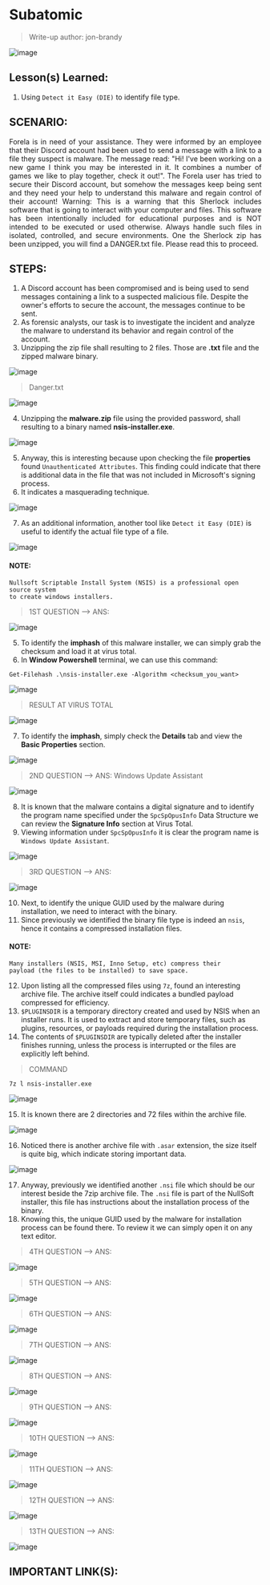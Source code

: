 # Subatomic
> Write-up author: jon-brandy

![image](https://github.com/user-attachments/assets/7619feaa-40d4-4b8d-8cd5-5fe71e5a31d1)


## Lesson(s) Learned:
1. Using `Detect it Easy (DIE)` to identify file type.

## SCENARIO:

<p align="justify">Forela is in need of your assistance. They were informed by an employee that their Discord account had been used to send a message with a link to a file they suspect is malware. The message read: "Hi! I've been working on a new game I think you may be interested in it. It combines a number of games we like to play together, check it out!". The Forela user has tried to secure their Discord account, but somehow the messages keep being sent and they need your help to understand this malware and regain control of their account! Warning: This is a warning that this Sherlock includes software that is going to interact with your computer and files. This software has been intentionally included for educational purposes and is NOT intended to be executed or used otherwise. Always handle such files in isolated, controlled, and secure environments. One the Sherlock zip has been unzipped, you will find a DANGER.txt file. Please read this to proceed.</p>

## STEPS:
1. A Discord account has been compromised and is being used to send messages containing a link to a suspected malicious file. Despite the owner's efforts to secure the account, the messages continue to be sent.
2. As forensic analysts, our task is to investigate the incident and analyze the malware to understand its behavior and regain control of the account.
3. Unzipping the zip file shall resulting to 2 files. Those are **.txt** file and the zipped malware binary.

![image](https://github.com/user-attachments/assets/a4859d6d-4738-4fcb-a8df-9ae2ea0505c8)

> Danger.txt

![image](https://github.com/user-attachments/assets/15b5fe39-d4d5-4e41-bf8f-37fe7b691e37)


4. Unzipping the **malware.zip** file using the provided password, shall resulting to a binary named **nsis-installer.exe**.

![image](https://github.com/user-attachments/assets/3d5ea2ad-681b-409a-b80f-928fc65a8c20)

5. Anyway, this is interesting because upon checking the file **properties** found `Unauthenticated Attributes`. This finding could indicate that there is additional data in the file that was not included in Microsoft's signing process.
6. It indicates a masquerading technique.

![image](https://github.com/user-attachments/assets/36a457f4-02de-4837-820b-b4dc6649a9be)

7. As an additional information, another tool like `Detect it Easy (DIE)` is useful to identify the actual file type of a file.

![image](https://github.com/user-attachments/assets/be0b0f89-1b04-4d59-a772-0bb7acb19924)


#### NOTE:

```
Nullsoft Scriptable Install System (NSIS) is a professional open source system
to create windows installers.
```

> 1ST QUESTION --> ANS:

![image](https://github.com/user-attachments/assets/410dbded-ea3d-4810-85a7-f1ab96265ef3)


5. To identify the **imphash** of this malware installer, we can simply grab the checksum and load it at virus total.
6. In **Window Powershell** terminal, we can use this command:

```
Get-Filehash .\nsis-installer.exe -Algorithm <checksum_you_want>
```

![image](https://github.com/user-attachments/assets/2eb19355-bad4-4fcb-8960-62a2b7bba0eb)


> RESULT AT VIRUS TOTAL

![image](https://github.com/user-attachments/assets/2dd3e64c-1db4-400b-ac31-7c80f88e1bbd)


7. To identify the **imphash**, simply check the **Details** tab and view the **Basic Properties** section.

![image](https://github.com/user-attachments/assets/915008cb-6762-4c81-a15b-7de3e4288fc3)


> 2ND QUESTION --> ANS: Windows Update Assistant

![image](https://github.com/user-attachments/assets/5de05f00-3bc8-4a96-a66f-3a1673754327)

8. It is known that the malware contains a digital signature and to identify the program name specified under the `SpcSpOpusInfo` Data Structure we can review the **Signature Info** section at Virus Total.
9. Viewing information under `SpcSpOpusInfo` it is clear the program name is `Windows Update Assistant`.

![image](https://github.com/user-attachments/assets/b7903e58-f60d-486a-800d-ed9c862e1e65)


> 3RD QUESTION --> ANS:

![image](https://github.com/user-attachments/assets/4131d86e-5199-45b8-920c-396c49305b96)

10. Next, to identify the unique GUID used by the malware during installation, we need to interact with the binary.
11. Since previously we identified the binary file type is indeed an `nsis`, hence it contains a compressed installation files.

#### NOTE:

```
Many installers (NSIS, MSI, Inno Setup, etc) compress their
payload (the files to be installed) to save space.
```

12. Upon listing all the compressed files using `7z`, found an interesting archive file. The archive itself could indicates a bundled payload compressed for efficiency.
13. `$PLUGINSDIR` is a temporary directory created and used by NSIS when an installer runs. It is used to extract and store temporary files, such as plugins, resources, or payloads required during the installation process.
14. The contents of `$PLUGINSDIR` are typically deleted after the installer finishes running, unless the process is interrupted or the files are explicitly left behind.

> COMMAND

```
7z l nsis-installer.exe
```

![image](https://github.com/user-attachments/assets/525b0cd6-2d24-4cfa-9ca8-825c0515ebe2)



15. It is known there are 2 directories and 72 files within the archive file.

![image](https://github.com/user-attachments/assets/858464d4-4ed6-47c0-97e9-868431c04af0)

16. Noticed there is another archive file with `.asar` extension, the size itself is quite big, which indicate storing important data.

![image](https://github.com/user-attachments/assets/62c2fc3d-abd7-40b3-a855-de72c1d99aa8)

17. Anyway, previously we identified another `.nsi` file which should be our interest beside the 7zip archive file. The `.nsi` file is part of the NullSoft installer, this file has instructions about the installation process of the binary.
18. Knowing this, the unique GUID used by the malware for installation process can be found there. To review it we can simply open it on any text editor.

> 4TH QUESTION --> ANS:

![image](https://github.com/user-attachments/assets/87cfee9b-69f2-4243-900f-3397b8f18397)


> 5TH QUESTION --> ANS:

![image](https://github.com/user-attachments/assets/32b38bf1-d4cf-48a4-b8ee-5d51248508ce)


> 6TH QUESTION --> ANS:

![image](https://github.com/user-attachments/assets/4fb2fde3-b386-4402-8d00-fa3e71bfd8f4)


> 7TH QUESTION --> ANS:

![image](https://github.com/user-attachments/assets/8d3f126d-7893-4c2c-bad0-0701b26ee91d)


> 8TH QUESTION --> ANS:

![image](https://github.com/user-attachments/assets/9191e24b-562f-490a-b4a9-c6fa306cf94a)


> 9TH QUESTION --> ANS:

![image](https://github.com/user-attachments/assets/cad17c45-bb9a-4d48-a6ed-a3034d6eb855)


> 10TH QUESTION --> ANS:

![image](https://github.com/user-attachments/assets/7893cb57-ef91-43d4-b3df-5a79a0c81e45)


> 11TH QUESTION --> ANS:

![image](https://github.com/user-attachments/assets/254bb4b9-423d-4069-a2c8-3c3faa0ca93c)


> 12TH QUESTION --> ANS:

![image](https://github.com/user-attachments/assets/b8921284-21c9-413f-a332-78432de9550e)


> 13TH QUESTION --> ANS:

![image](https://github.com/user-attachments/assets/54ed6588-8c39-422f-b6d8-466d6ba9fdc3)



## IMPORTANT LINK(S):

```

```
